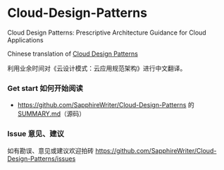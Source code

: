 Cloud-Design-Patterns
====

Cloud Design Patterns: Prescriptive Architecture Guidance for Cloud Applications

Chinese translation of [Cloud Design Patterns](https://msdn.microsoft.com/en-us/library/dn568099.aspx)

利用业余时间对《云设计模式：云应用规范架构》进行中文翻译。

### Get start 如何开始阅读

* <https://github.com/SapphireWriter/Cloud-Design-Patterns> 的[SUMMARY.md](SUMMARY.md)（源码）

### Issue 意见、建议

如有勘误、意见或建议欢迎拍砖 <https://github.com/SapphireWriter/Cloud-Design-Patterns/issues>



